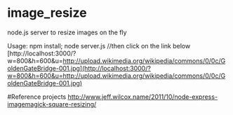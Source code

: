 image_resize
============

node.js server to resize images on the fly

Usage:
npm install;
node server.js
//then click on the link below
[http://localhost:3000/?w=800&h=600&u=http://upload.wikimedia.org/wikipedia/commons/0/0c/GoldenGateBridge-001.jpg](http://localhost:3000/?w=800&h=600&u=http://upload.wikimedia.org/wikipedia/commons/0/0c/GoldenGateBridge-001.jpg)

#Reference projects
http://www.jeff.wilcox.name/2011/10/node-express-imagemagick-square-resizing/

